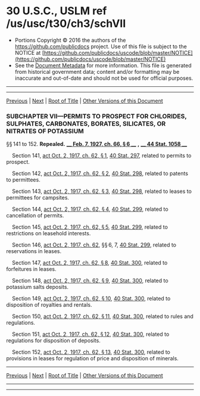 ---
---

# 30 U.S.C., USLM ref /us/usc/t30/ch3/schVII

* Portions Copyright © 2016 the authors of the https://github.com/publicdocs project.
  Use of this file is subject to the NOTICE at [https://github.com/publicdocs/uscode/blob/master/NOTICE](https://github.com/publicdocs/uscode/blob/master/NOTICE)
* See the [Document Metadata](././../../../../..//README.md) for more information.
  This file is generated from historical government data; content and/or formatting may be inaccurate and out-of-date and should not be used for official purposes.

----------
----------

[Previous](./../../../../..//us/usc/t30/ch3/schVI/m__us_usc_t30_s131.md) | [Next](./../../../../..//us/usc/t30/ch3/schVIII/m__us_usc_t30_ch3_schVIII.md) | [Root of Title](./../../../../../) | [Other Versions of this Document](https://publicdocs.github.io/go/links?ns=uslm&ref=%2Fus%2Fusc%2Ft30%2Fch3%2FschVII)

### SUBCHAPTER VII—PERMITS TO PROSPECT FOR CHLORIDES, SULPHATES, CARBONATES, BORATES, SILICATES, OR NITRATES OF POTASSIUM

§§ 141 to 152. __Repealed.__  __[__  __Feb. 7, 1927, ch. 66, § 6__  __][/us/act/1927-02-07/ch66/s6]__  __,__  __[__  __44 Stat. 1058__  __][/us/stat/44/1058]__ 

    Section 141, [act Oct. 2, 1917, ch. 62, § 1][/us/act/1917-10-02/ch62/s1], [40 Stat. 297][/us/stat/40/297], related to permits to prospect.

    Section 142, [act Oct. 2, 1917, ch. 62, § 2][/us/act/1917-10-02/ch62/s2], [40 Stat. 298][/us/stat/40/298], related to patents to permittees.

    Section 143, [act Oct. 2, 1917, ch. 62, § 3][/us/act/1917-10-02/ch62/s3], [40 Stat. 298][/us/stat/40/298], related to leases to permittees for campsites.

    Section 144, [act Oct. 2, 1917, ch. 62, § 4][/us/act/1917-10-02/ch62/s4], [40 Stat. 299][/us/stat/40/299], related to cancellation of permits.

    Section 145, [act Oct. 2, 1917, ch. 62, § 5][/us/act/1917-10-02/ch62/s5], [40 Stat. 299][/us/stat/40/299], related to restrictions on leasehold interests.

    Section 146, [act Oct. 2, 1917, ch. 62][/us/act/1917-10-02/ch62], §§ 6, 7, [40 Stat. 299][/us/stat/40/299], related to reservations in leases.

    Section 147, [act Oct. 2, 1917, ch. 62, § 8][/us/act/1917-10-02/ch62/s8], [40 Stat. 300][/us/stat/40/300], related to forfeitures in leases.

    Section 148, [act Oct. 2, 1917, ch. 62, § 9][/us/act/1917-10-02/ch62/s9], [40 Stat. 300][/us/stat/40/300], related to potassium salts deposits.

    Section 149, [act Oct. 2, 1917, ch. 62, § 10][/us/act/1917-10-02/ch62/s10], [40 Stat. 300][/us/stat/40/300], related to disposition of royalties and rentals.

    Section 150, [act Oct. 2, 1917, ch. 62, § 11][/us/act/1917-10-02/ch62/s11], [40 Stat. 300][/us/stat/40/300], related to rules and regulations.

    Section 151, [act Oct. 2, 1917, ch. 62, § 12][/us/act/1917-10-02/ch62/s12], [40 Stat. 300][/us/stat/40/300], related to regulations for disposition of deposits.

    Section 152, [act Oct. 2, 1917, ch. 62, § 13][/us/act/1917-10-02/ch62/s13], [40 Stat. 300][/us/stat/40/300], related to provisions in leases for regulation of price and disposition of minerals.

----------

[Previous](./../../../../..//us/usc/t30/ch3/schVI/m__us_usc_t30_s131.md) | [Next](./../../../../..//us/usc/t30/ch3/schVIII/m__us_usc_t30_ch3_schVIII.md) | [Root of Title](./../../../../../) | [Other Versions of this Document](https://publicdocs.github.io/go/links?ns=uslm&ref=%2Fus%2Fusc%2Ft30%2Fch3%2FschVII)

----------
----------

[/us/act/1927-02-07/ch66/s6]: https://publicdocs.github.io/go/links?ns=uslm&ref=%2Fus%2Fact%2F1927-02-07%2Fch66%2Fs6
[/us/stat/44/1058]: https://publicdocs.github.io/go/links?ns=uslm&ref=%2Fus%2Fstat%2F44%2F1058
[/us/act/1917-10-02/ch62/s1]: https://publicdocs.github.io/go/links?ns=uslm&ref=%2Fus%2Fact%2F1917-10-02%2Fch62%2Fs1
[/us/stat/40/297]: https://publicdocs.github.io/go/links?ns=uslm&ref=%2Fus%2Fstat%2F40%2F297
[/us/act/1917-10-02/ch62/s2]: https://publicdocs.github.io/go/links?ns=uslm&ref=%2Fus%2Fact%2F1917-10-02%2Fch62%2Fs2
[/us/stat/40/298]: https://publicdocs.github.io/go/links?ns=uslm&ref=%2Fus%2Fstat%2F40%2F298
[/us/act/1917-10-02/ch62/s3]: https://publicdocs.github.io/go/links?ns=uslm&ref=%2Fus%2Fact%2F1917-10-02%2Fch62%2Fs3
[/us/stat/40/298]: https://publicdocs.github.io/go/links?ns=uslm&ref=%2Fus%2Fstat%2F40%2F298
[/us/act/1917-10-02/ch62/s4]: https://publicdocs.github.io/go/links?ns=uslm&ref=%2Fus%2Fact%2F1917-10-02%2Fch62%2Fs4
[/us/stat/40/299]: https://publicdocs.github.io/go/links?ns=uslm&ref=%2Fus%2Fstat%2F40%2F299
[/us/act/1917-10-02/ch62/s5]: https://publicdocs.github.io/go/links?ns=uslm&ref=%2Fus%2Fact%2F1917-10-02%2Fch62%2Fs5
[/us/stat/40/299]: https://publicdocs.github.io/go/links?ns=uslm&ref=%2Fus%2Fstat%2F40%2F299
[/us/act/1917-10-02/ch62]: https://publicdocs.github.io/go/links?ns=uslm&ref=%2Fus%2Fact%2F1917-10-02%2Fch62
[/us/stat/40/299]: https://publicdocs.github.io/go/links?ns=uslm&ref=%2Fus%2Fstat%2F40%2F299
[/us/act/1917-10-02/ch62/s8]: https://publicdocs.github.io/go/links?ns=uslm&ref=%2Fus%2Fact%2F1917-10-02%2Fch62%2Fs8
[/us/stat/40/300]: https://publicdocs.github.io/go/links?ns=uslm&ref=%2Fus%2Fstat%2F40%2F300
[/us/act/1917-10-02/ch62/s9]: https://publicdocs.github.io/go/links?ns=uslm&ref=%2Fus%2Fact%2F1917-10-02%2Fch62%2Fs9
[/us/stat/40/300]: https://publicdocs.github.io/go/links?ns=uslm&ref=%2Fus%2Fstat%2F40%2F300
[/us/act/1917-10-02/ch62/s10]: https://publicdocs.github.io/go/links?ns=uslm&ref=%2Fus%2Fact%2F1917-10-02%2Fch62%2Fs10
[/us/stat/40/300]: https://publicdocs.github.io/go/links?ns=uslm&ref=%2Fus%2Fstat%2F40%2F300
[/us/act/1917-10-02/ch62/s11]: https://publicdocs.github.io/go/links?ns=uslm&ref=%2Fus%2Fact%2F1917-10-02%2Fch62%2Fs11
[/us/stat/40/300]: https://publicdocs.github.io/go/links?ns=uslm&ref=%2Fus%2Fstat%2F40%2F300
[/us/act/1917-10-02/ch62/s12]: https://publicdocs.github.io/go/links?ns=uslm&ref=%2Fus%2Fact%2F1917-10-02%2Fch62%2Fs12
[/us/stat/40/300]: https://publicdocs.github.io/go/links?ns=uslm&ref=%2Fus%2Fstat%2F40%2F300
[/us/act/1917-10-02/ch62/s13]: https://publicdocs.github.io/go/links?ns=uslm&ref=%2Fus%2Fact%2F1917-10-02%2Fch62%2Fs13
[/us/stat/40/300]: https://publicdocs.github.io/go/links?ns=uslm&ref=%2Fus%2Fstat%2F40%2F300


